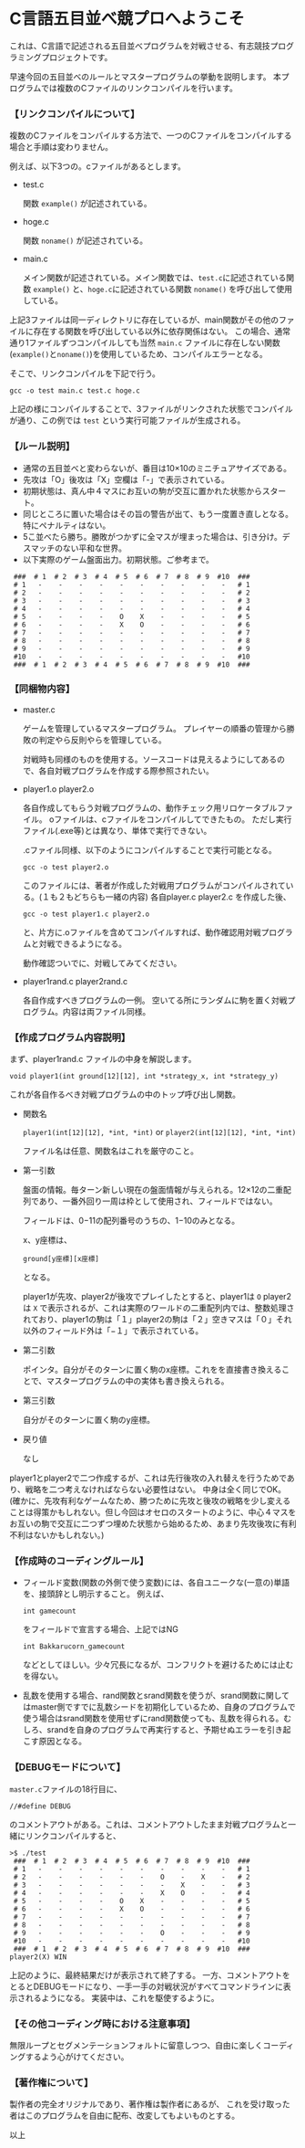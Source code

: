 # C言語五目並べ競プロへようこそ
これは、C言語で記述される五目並べプログラムを対戦させる、有志競技プログラミングプロジェクトです。

早速今回の五目並べのルールとマスタープログラムの挙動を説明します。
本プログラムでは複数のCファイルのリンクコンパイルを行います。

### 【リンクコンパイルについて】
複数のCファイルをコンパイルする方法で、一つのCファイルをコンパイルする場合と手順は変わりません。

例えば、以下3つの。cファイルがあるとします。

- test.c

    関数 `example()` が記述されている。

- hoge.c

    関数 `noname()` が記述されている。

- main.c

    メイン関数が記述されている。メイン関数では、`test.c`に記述されている関数 `example()` と、`hoge.c`に記述されている関数 `noname()` を呼び出して使用している。
    
上記3ファイルは同一ディレクトリに存在しているが、main関数がその他のファイルに存在する関数を呼び出している以外に依存関係はない。
この場合、通常通り1ファイルずつコンパイルしても当然 `main.c` ファイルに存在しない関数(`example()`と`noname()`)を使用しているため、コンパイルエラーとなる。

そこで、リンクコンパイルを下記で行う。
```    
gcc -o test main.c test.c hoge.c
```
上記の様にコンパイルすることで、3ファイルがリンクされた状態でコンパイルが通り、この例では `test` という実行可能ファイルが生成される。

### 【ルール説明】
- 通常の五目並べと変わらないが、番目は10×10のミニチュアサイズである。
- 先攻は「O」後攻は「X」空欄は「-」で表示されている。
- 初期状態は、真ん中４マスにお互いの駒が交互に置かれた状態からスタート。
- 同じところに置いた場合はその旨の警告が出て、もう一度置き直しとなる。特にペナルティはない。
- 5こ並べたら勝ち。勝敗がつかずに全マスが埋まった場合は、引き分け。デスマッチのない平和な世界。
- 以下実際のゲーム盤面出力。初期状態。ご参考まで。

```
 ###  # 1  # 2  # 3  # 4  # 5  # 6  # 7  # 8  # 9  #10  ###
 # 1   -    -    -    -    -    -    -    -    -    -   # 1
 # 2   -    -    -    -    -    -    -    -    -    -   # 2
 # 3   -    -    -    -    -    -    -    -    -    -   # 3
 # 4   -    -    -    -    -    -    -    -    -    -   # 4
 # 5   -    -    -    -    O    X    -    -    -    -   # 5
 # 6   -    -    -    -    X    O    -    -    -    -   # 6
 # 7   -    -    -    -    -    -    -    -    -    -   # 7
 # 8   -    -    -    -    -    -    -    -    -    -   # 8
 # 9   -    -    -    -    -    -    -    -    -    -   # 9
 #10   -    -    -    -    -    -    -    -    -    -   #10
 ###  # 1  # 2  # 3  # 4  # 5  # 6  # 7  # 8  # 9  #10  ###
```
### 【同梱物内容】
- master.c
    
    ゲームを管理しているマスタープログラム。
    プレイヤーの順番の管理から勝敗の判定やら反則やらを管理している。
    
    対戦時も同様のものを使用する。ソースコードは見えるようにしてあるので、各自対戦プログラムを作成する際参照されたい。
    
- player1.o player2.o

    各自作成してもらう対戦プログラムの、動作チェック用リロケータブルファイル。
    oファイルは、cファイルをコンパイルしてできたもの。
    ただし実行ファイル(.exe等)とは異なり、単体で実行できない。

    .cファイル同様、以下のようにコンパイルすることで実行可能となる。
    ```
    gcc -o test player2.o
    ```
    
    このファイルには、著者が作成した対戦用プログラムがコンパイルされている。(１も２もどちらも一緒の内容)
    各自player.c player2.c を作成した後、
    ```        
    gcc -o test player1.c player2.o
    ```
    と、片方に.oファイルを含めてコンパイルすれば、動作確認用対戦プログラムと対戦できるようになる。

    動作確認ついでに、対戦してみてください。

- player1rand.c player2rand.c
    
    各自作成すべきプログラムの一例。
    空いてる所にランダムに駒を置く対戦プログラム。内容は両ファイル同様。
    
### 【作成プログラム内容説明】
まず、player1rand.c ファイルの中身を解説します。

```
void player1(int ground[12][12], int *strategy_x, int *strategy_y)
```

これが各自作るべき対戦プログラムの中のトップ呼び出し関数。

- 関数名

    `player1(int[12][12], *int, *int)` or `player2(int[12][12], *int, *int)`
    
    ファイル名は任意、関数名はこれを厳守のこと。

- 第一引数

    盤面の情報。毎ターン新しい現在の盤面情報が与えられる。12×12の二重配列であり、一番外回り一周は枠として使用され、フィールドではない。
    
    フィールドは、0−11の配列番号のうちの、1−10のみとなる。
    
    x、y座標は、
    ```
    ground[y座標][x座標]
    ```
    となる。
    
    player1が先攻、player2が後攻でプレイしたとすると、player1は `O` player2は `X` で表示されるが、これは実際のワールドの二重配列内では、整数処理されており、player1の駒は「１」player2の駒は「２」空きマスは「０」それ以外のフィールド外は「−１」で表示されている。
            
- 第二引数
    
    ポインタ。自分がそのターンに置く駒のx座標。これをを直接書き換えることで、マスタープログラムの中の実体も書き換えられる。

- 第三引数
  
    自分がそのターンに置く駒のy座標。

- 戻り値
    
    なし

player1とplayer2で二つ作成するが、これは先行後攻の入れ替えを行うためであり、戦略を二つ考えなければならない必要性はない。
中身は全く同じでOK。(確かに、先攻有利なゲームなため、勝つために先攻と後攻の戦略を少し変えることは得策かもしれない。但し今回はオセロのスタートのように、中心４マスをお互いの駒で交互に二つずつ埋めた状態から始めるため、あまり先攻後攻に有利不利はないかもしれない。)

### 【作成時のコーディングルール】
- フィールド変数(関数の外側で使う変数)には、各自ユニークな(一意の)単語を、接頭辞とし明示すること。
例えば、
    ```
    int gamecount
    ```
    をフィールドで宣言する場合、上記ではNG
    ```
    int Bakkarucorn_gamecount
    ```
    などとしてほしい。少々冗長になるが、コンフリクトを避けるためには止むを得ない。

- 乱数を使用する場合、rand関数とsrand関数を使うが、srand関数に関してはmaster側ですでに乱数シードを初期化しているため、自身のプログラムで使う場合はsrand関数を使用せずにrand関数使っても、乱数を得られる。むしろ、srandを自身のプログラムで再実行すると、予期せぬエラーを引き起こす原因となる。

### 【DEBUGモードについて】
`master.c`ファイルの18行目に、
```
//#define DEBUG
```
のコメントアウトがある。これは、コメントアウトしたまま対戦プログラムと一緒にリンクコンパイルすると、

```
>$ ./test
 ###  # 1  # 2  # 3  # 4  # 5  # 6  # 7  # 8  # 9  #10  ###
 # 1   -    -    -    -    -    -    -    -    -    -   # 1
 # 2   -    -    -    -    -    -    O    -    X    -   # 2
 # 3   -    -    -    -    -    -    -    X    -    -   # 3
 # 4   -    -    -    -    -    -    X    O    -    -   # 4
 # 5   -    -    -    -    O    X    -    -    -    -   # 5
 # 6   -    -    -    -    X    O    -    -    -    -   # 6
 # 7   -    -    -    -    -    -    -    -    -    -   # 7
 # 8   -    -    -    -    -    -    -    -    -    -   # 8
 # 9   -    -    -    -    -    -    O    -    -    -   # 9
 #10   -    -    -    -    -    -    -    -    -    -   #10
 ###  # 1  # 2  # 3  # 4  # 5  # 6  # 7  # 8  # 9  #10  ###
player2(X) WIN
```
上記のように、最終結果だけが表示されて終了する。
一方、コメントアウトをとるとDEBUGモードになり、一手一手の対戦状況がすべてコマンドラインに表示されるようになる。
実装中は、これを駆使するように。

### 【その他コーディング時における注意事項】
無限ループとセグメンテーションフォルトに留意しつつ、自由に楽しくコーディングするよう心がけてください。


### 【著作権について】
製作者の完全オリジナルであり、著作権は製作者にあるが、
これを受け取った者はこのプログラムを自由に配布、改変してもよいものとする。

以上
